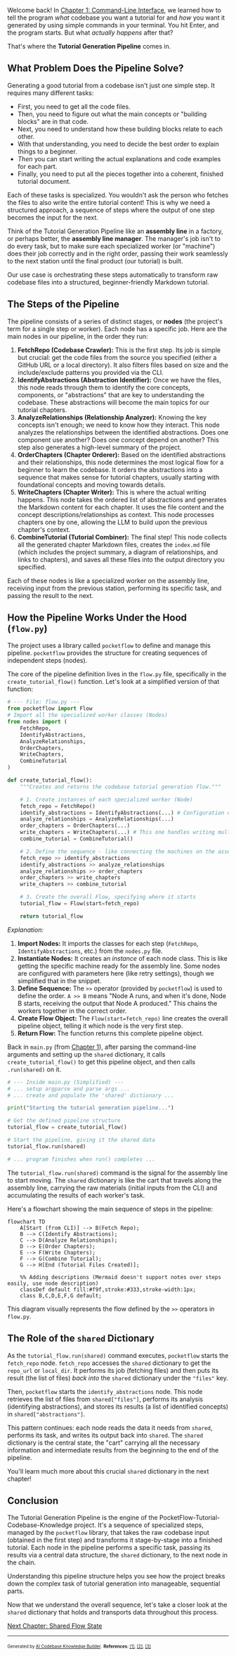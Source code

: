 Welcome back! In [Chapter 1: Command-Line Interface](01_command_line_interface_.md), we learned how to tell the program _what_ codebase you want a tutorial for and _how_ you want it generated by using simple commands in your terminal. You hit Enter, and the program starts. But what _actually happens_ after that?

That's where the **Tutorial Generation Pipeline** comes in.

## What Problem Does the Pipeline Solve?

Generating a good tutorial from a codebase isn't just one simple step. It requires many different tasks:

- First, you need to get all the code files.
- Then, you need to figure out what the main concepts or "building blocks" are in that code.
- Next, you need to understand how these building blocks relate to each other.
- With that understanding, you need to decide the best order to explain things to a beginner.
- _Then_ you can start writing the actual explanations and code examples for each part.
- Finally, you need to put all the pieces together into a coherent, finished tutorial document.

Each of these tasks is specialized. You wouldn't ask the person who fetches the files to also write the entire tutorial content! This is why we need a structured approach, a sequence of steps where the output of one step becomes the input for the next.

Think of the Tutorial Generation Pipeline like an **assembly line** in a factory, or perhaps better, the **assembly line manager**. The manager's job isn't to do every task, but to make sure each specialized worker (or "machine") does their job correctly and in the right order, passing their work seamlessly to the next station until the final product (our tutorial) is built.

Our use case is orchestrating these steps automatically to transform raw codebase files into a structured, beginner-friendly Markdown tutorial.

## The Steps of the Pipeline

The pipeline consists of a series of distinct stages, or **nodes** (the project's term for a single step or worker). Each node has a specific job. Here are the main nodes in our pipeline, in the order they run:

1.  **FetchRepo (Codebase Crawler):** This is the first step. Its job is simple but crucial: get the code files from the source you specified (either a GitHub URL or a local directory). It also filters files based on size and the include/exclude patterns you provided via the CLI.
2.  **IdentifyAbstractions (Abstraction Identifier):** Once we have the files, this node reads through them to identify the core concepts, components, or "abstractions" that are key to understanding the codebase. These abstractions will become the main topics for our tutorial chapters.
3.  **AnalyzeRelationships (Relationship Analyzer):** Knowing the key concepts isn't enough; we need to know how they interact. This node analyzes the relationships between the identified abstractions. Does one component use another? Does one concept depend on another? This step also generates a high-level summary of the project.
4.  **OrderChapters (Chapter Orderer):** Based on the identified abstractions and their relationships, this node determines the most logical flow for a beginner to learn the codebase. It orders the abstractions into a sequence that makes sense for tutorial chapters, usually starting with foundational concepts and moving towards details.
5.  **WriteChapters (Chapter Writer):** This is where the actual writing happens. This node takes the ordered list of abstractions and generates the Markdown content for each chapter. It uses the file content and the concept descriptions/relationships as context. This node processes chapters one by one, allowing the LLM to build upon the previous chapter's context.
6.  **CombineTutorial (Tutorial Combiner):** The final step! This node collects all the generated chapter Markdown files, creates the `index.md` file (which includes the project summary, a diagram of relationships, and links to chapters), and saves all these files into the output directory you specified.

Each of these nodes is like a specialized worker on the assembly line, receiving input from the previous station, performing its specific task, and passing the result to the next.

## How the Pipeline Works Under the Hood (`flow.py`)

The project uses a library called `pocketflow` to define and manage this pipeline. `pocketflow` provides the structure for creating sequences of independent steps (nodes).

The core of the pipeline definition lives in the `flow.py` file, specifically in the `create_tutorial_flow()` function. Let's look at a simplified version of that function:

```python
# --- File: flow.py ---
from pocketflow import Flow
# Import all the specialized worker classes (Nodes)
from nodes import (
    FetchRepo,
    IdentifyAbstractions,
    AnalyzeRelationships,
    OrderChapters,
    WriteChapters,
    CombineTutorial
)

def create_tutorial_flow():
    """Creates and returns the codebase tutorial generation flow."""

    # 1. Create instances of each specialized worker (Node)
    fetch_repo = FetchRepo()
    identify_abstractions = IdentifyAbstractions(...) # Configuration omitted for clarity
    analyze_relationships = AnalyzeRelationships(...)
    order_chapters = OrderChapters(...)
    write_chapters = WriteChapters(...) # This one handles writing multiple chapters
    combine_tutorial = CombineTutorial()

    # 2. Define the sequence - like connecting the machines on the assembly line
    fetch_repo >> identify_abstractions
    identify_abstractions >> analyze_relationships
    analyze_relationships >> order_chapters
    order_chapters >> write_chapters
    write_chapters >> combine_tutorial

    # 3. Create the overall Flow, specifying where it starts
    tutorial_flow = Flow(start=fetch_repo)

    return tutorial_flow
```

_Explanation:_

1.  **Import Nodes:** It imports the classes for each step (`FetchRepo`, `IdentifyAbstractions`, etc.) from the `nodes.py` file.
2.  **Instantiate Nodes:** It creates an _instance_ of each node class. This is like getting the specific machine ready for the assembly line. Some nodes are configured with parameters here (like retry settings), though we simplified that in the snippet.
3.  **Define Sequence:** The `>>` operator (provided by `pocketflow`) is used to define the order. `A >> B` means "Node A runs, and when it's done, Node B starts, receiving the output that Node A produced." This chains the workers together in the correct order.
4.  **Create Flow Object:** The `Flow(start=fetch_repo)` line creates the overall pipeline object, telling it which node is the very first step.
5.  **Return Flow:** The function returns this complete pipeline object.

Back in `main.py` (from [Chapter 1](01_command_line_interface_.md)), after parsing the command-line arguments and setting up the `shared` dictionary, it calls `create_tutorial_flow()` to get this pipeline object, and then calls `.run(shared)` on it.

```python
# --- Inside main.py (Simplified) ---
# ... setup argparse and parse args ...
# ... create and populate the 'shared' dictionary ...

print("Starting the tutorial generation pipeline...")

# Get the defined pipeline structure
tutorial_flow = create_tutorial_flow()

# Start the pipeline, giving it the shared data
tutorial_flow.run(shared)

# ... program finishes when run() completes ...
```

The `tutorial_flow.run(shared)` command is the signal for the assembly line to start moving. The `shared` dictionary is like the cart that travels along the assembly line, carrying the raw materials (initial inputs from the CLI) and accumulating the results of each worker's task.

Here's a flowchart showing the main sequence of steps in the pipeline:

```mermaid
flowchart TD
    A[Start (from CLI)] --> B(Fetch Repo);
    B --> C(Identify Abstractions);
    C --> D(Analyze Relationships);
    D --> E(Order Chapters);
    E --> F(Write Chapters);
    F --> G(Combine Tutorial);
    G --> H[End (Tutorial Files Created)];

    %% Adding descriptions (Mermaid doesn't support notes over steps easily, use node description)
    classDef default fill:#f9f,stroke:#333,stroke-width:1px;
    class B,C,D,E,F,G default;

```

This diagram visually represents the flow defined by the `>>` operators in `flow.py`.

## The Role of the `shared` Dictionary

As the `tutorial_flow.run(shared)` command executes, `pocketflow` starts the `fetch_repo` node. `fetch_repo` accesses the `shared` dictionary to get the `repo_url` or `local_dir`. It performs its job (fetching files) and then puts its result (the list of files) _back into_ the `shared` dictionary under the `"files"` key.

Then, `pocketflow` starts the `identify_abstractions` node. This node retrieves the list of files from `shared["files"]`, performs its analysis (identifying abstractions), and stores its results (a list of identified concepts) in `shared["abstractions"]`.

This pattern continues: each node reads the data it needs from `shared`, performs its task, and writes its output back into `shared`. The `shared` dictionary is the central state, the "cart" carrying all the necessary information and intermediate results from the beginning to the end of the pipeline.

You'll learn much more about this crucial `shared` dictionary in the next chapter!

## Conclusion

The Tutorial Generation Pipeline is the engine of the PocketFlow-Tutorial-Codebase-Knowledge project. It's a sequence of specialized steps, managed by the `pocketflow` library, that takes the raw codebase input (obtained in the first step) and transforms it stage-by-stage into a finished tutorial. Each node in the pipeline performs a specific task, passing its results via a central data structure, the `shared` dictionary, to the next node in the chain.

Understanding this pipeline structure helps you see how the project breaks down the complex task of tutorial generation into manageable, sequential parts.

Now that we understand the overall sequence, let's take a closer look at the `shared` dictionary that holds and transports data throughout this process.

[Next Chapter: Shared Flow State](03_shared_flow_state_.md)

---

<sub><sup>Generated by [AI Codebase Knowledge Builder](https://github.com/The-Pocket/Tutorial-Codebase-Knowledge).</sup></sub> <sub><sup>**References**: [[1]](https://github.com/The-Pocket/PocketFlow-Tutorial-Codebase-Knowledge/blob/86b22475977019d4147523aa0a1c8049625db5e0/flow.py), [[2]](https://github.com/The-Pocket/PocketFlow-Tutorial-Codebase-Knowledge/blob/86b22475977019d4147523aa0a1c8049625db5e0/main.py), [[3]](https://github.com/The-Pocket/PocketFlow-Tutorial-Codebase-Knowledge/blob/86b22475977019d4147523aa0a1c8049625db5e0/nodes.py)</sup></sub>
